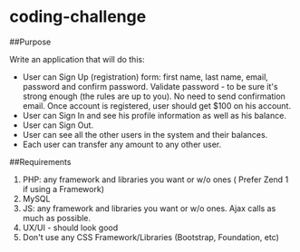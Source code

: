 # coding-challenge

##Purpose

Write an application that will do this:
- User can Sign Up (registration) form: first name, last name, email, password and confirm password. Validate password - to be sure it's strong enough (the rules are up to you). No need to send confirmation email. Once account is registered, user should get $100 on his account.
- User can Sign In and see his profile information as well as his balance. 
- User can Sign Out.
- User can see all the other users in the system and their balances.
- Each user can transfer any amount to any other user.

##Requirements

1. PHP: any framework and libraries you want or w/o ones ( Prefer Zend 1 if using a Framework)
2. MySQL
3. JS: any framework and libraries you want or w/o ones. Ajax calls as much as possible.
4. UX/UI - should look good
5. Don't use any CSS Framework/Libraries (Bootstrap, Foundation, etc)
